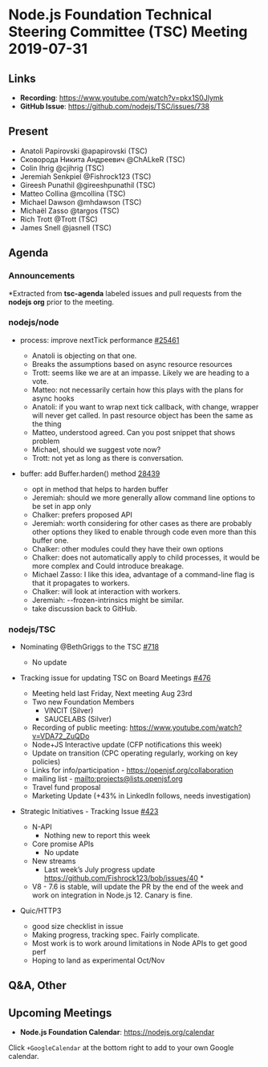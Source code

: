 # Node.js Foundation Technical Steering Committee (TSC) Meeting 2019-07-31

## Links

* **Recording**:  <https://www.youtube.com/watch?v=pkx1S0Jlymk>
* **GitHub Issue**: <https://github.com/nodejs/TSC/issues/738>

## Present

* Anatoli Papirovski @apapirovski (TSC)
* Сковорода Никита Андреевич @ChALkeR (TSC)
* Colin Ihrig @cjihrig (TSC)
* Jeremiah Senkpiel @Fishrock123 (TSC)
* Gireesh Punathil @gireeshpunathil (TSC)
* Matteo Collina @mcollina (TSC)
* Michael Dawson @mhdawson (TSC)
* Michaël Zasso @targos (TSC)
* Rich Trott @Trott (TSC)
* James Snell @jasnell (TSC)

## Agenda

### Announcements

*Extracted from **tsc-agenda** labeled issues and pull requests from the **nodejs org** prior to the meeting.

### nodejs/node

* process: improve nextTick performance [#25461](https://github.com/nodejs/node/pull/25461)
  * Anatoli is objecting on that one.
  * Breaks the assumptions based on async resource resources
  * Trott: seems like we are at an impasse. Likely we are heading to a vote.
  * Matteo: not necessarily certain how this plays with the plans for async hooks
  * Anatoli:  if you want to wrap next tick callback, with change, wrapper will never get
    called. In past resource object has been the same as the thing
  * Matteo, understood agreed. Can you post snippet that shows problem
  * Michael, should we suggest vote now?
  * Trott: not yet as long as there is conversation.

* buffer: add Buffer.harden() method [28439](https://github.com/nodejs/node/pull/28439)
  * opt in method that helps to harden buffer
  * Jeremiah: should we more generally allow command line options to be set in app only
  * Chalker: prefers proposed API
  * Jeremiah: worth considering for other cases as there are probably other options they liked
    to enable through code even more than this buffer one.
  * Chalker: other modules could they have their own options
  * Chalker: does not automatically apply to child processes, it would be more complex and
    Could introduce breakage.
  * Michael Zasso: I like this idea, advantage of a command-line flag is that it propagates
    to workers.
  * Chalker: will look at interaction with workers.
  * Jeremiah: --frozen-intrinsics might be similar.
  * take discussion back to GitHub.

### nodejs/TSC

* Nominating @BethGriggs to the TSC [#718](https://github.com/nodejs/TSC/issues/718)
  * No update

* Tracking issue for updating TSC on Board Meetings
  [#476](https://github.com/nodejs/TSC/issues/476)
  * Meeting held last Friday, Next meeting Aug 23rd
  * Two new Foundation Members
    * VINCIT (Silver)
    * SAUCELABS (Silver)
  * Recording of public meeting: <https://www.youtube.com/watch?v=VDA72_ZuQDo>
  * Node+JS Interactive update (CFP notifications this week)
  * Update on transition (CPC operating regularly, working on key policies)
  * Links for info/participation - <https://openjsf.org/collaboration>
  * mailing list - <mailto:projects@lists.openjsf.org>
  * Travel fund proposal
  * Marketing Update (+43% in LinkedIn follows, needs investigation)

* Strategic Initiatives - Tracking Issue [#423](https://github.com/nodejs/TSC/issues/423)
  * N-API
    * Nothing new to report this week
  * Core promise APIs
    * No update
  * New streams
    * Last week’s July progress update <https://github.com/Fishrock123/bob/issues/40> *
  * V8 - 7.6 is stable, will update the PR by the end of the week and work on integration in
    Node.js 12. Canary is fine.
* Quic/HTTP3
  * good size checklist in issue
  * Making progress, tracking spec. Fairly complicate.
  * Most work is to work around limitations in Node APIs to get good perf
  * Hoping to land as experimental Oct/Nov

## Q&A, Other

## Upcoming Meetings

* **Node.js Foundation Calendar**: <https://nodejs.org/calendar>

Click `+GoogleCalendar` at the bottom right to add to your own Google calendar.
